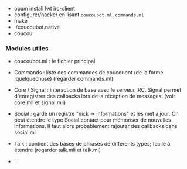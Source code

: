 - opam install lwt irc-client
- configurer/hacker en lisant `coucoubot.ml`, `commands.ml`
- make
- ./coucoubot.native
- coucou

### Modules utiles

- coucoubot.ml : le fichier principal

- Commands : liste des commandes de coucoubot (de la forme !quelquechose)
  (regarder commands.ml)

- Core / Signal : interaction de base avec le serveur IRC. Signal permet
  d'enregistrer des callbacks lors de la réception de messages.
  (voir core.mli et signal.mli)

- Social : garde un registre "nick -> informations" et les met à jour. On peut
  étendre le type Social.contact pour mémoriser de nouvelles informations.
  Il faut alors probablement rajouter des callbacks dans social.ml

- Talk : contient des bases de phrases de différents types; facile à étendre
  (regarder talk.mli et talk.ml)

- ...
